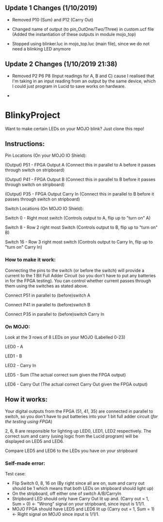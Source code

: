 ## Update 1 Changes (1/10/2019)
- Removed P10 (Sum) and P12 (Carry Out)

- Changed name of output (to pin_OutOne/Two/Three) in custom.ucf file (Added the instantiation of these outputs in module mojo_top)

- Stopped using blinker.luc in mojo_top.luc (main file), since we do not need a blinking LED anymore

## Update 2 Changes (1/10/2019 21:38)
- Removed P2 P6 P8 (Input readings for A, B and C) cause I realised that I'm taking in an input reading from an output by the same device, which I could just program in Lucid to save works on hardware.

- 


# BlinkyProject
Want to make certain LEDs on your MOJO blink? Just clone this repo!


## Instructions:
Pin Locations (On your MOJO IO Shield):

(Output) P51 - FPGA Output A (Connect this in parallel to A before it passes through switch on stripboard)

(Output) P41 - FPGA Output B (Connect this in parallel to B before it passes through switch on stripboard)

(Output) P35 - FPGA Output Carry In (Connect this in parallel to B before it passes through switch on stripboard)

Switch Locations (On MOJO IO Shield):

Switch 0 - Right most switch (Controls output to A, flip up to "turn on" A)

Switch 8 - Row 2 right most Switch  (Controls output to B, flip up to "turn on" B)

Switch 16 - Row 3 right most switch (Controls output to Carry In, flip up to "turn on" Carry In)

### How to make it work:
Connecting the pins to the switch (or before the switch) will provide a current to the 1 Bit Full Adder Circuit (so you don't have to put any batteries in for the FPGA testing). You can control whether current passes through them using the switches as stated above.

Connect P51 in parallel to (before)switch A

Connect P41 in parallel to (before)switch B

Connect P35 in parallel to (before)switch Carry In



### On MOJO:
Look at the 3 rows of 8 LEDs on your MOJO (Labelled 0-23)

LED0 - A

LED1 - B

LED2 - Carry In

LED5 - Sum (The actual correct sum given the FPGA output)

LED6 - Carry Out (The actual correct Carry Out given the FPGA output)


## How it works:
Your digital outputs from the FPGA (51, 41, 35) are connected in parallel to switch, so you don't have to put batteries into your 1 bit full adder circuit (*for the testing using FPGA*)

2, 6, 8 are responsible for lighting up LED0, LED1, LED2 respectively. The correct sum and carry (using logic from the Lucid program) will be displayed on LED5 and LED6.

Compare LED5 and LED6 to the LEDs you have on your stripboard

### Self-made error:
Test case: 
- Flip Switch 0, 8, 16 on (By right since all are on, sum and carry out should be 1 which means that both LEDs on stripboard should light up)
- On the stripboard, off either one of switch A/B/CarryIn
- Stripboard LED should only have Carry Out lit up and. (Carry out = 1, Sum = 0) <- "Wrong" signal on your stripboard, since input is 1/1/1.
- MOJO FPGA should have LED5 and LED6 lit up (Carry out = 1, Sum = 1) <- Right signal on MOJO since input is 1/1/1.

